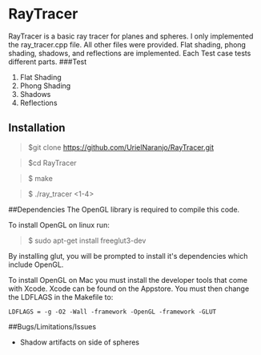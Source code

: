 # RayTracer
RayTracer is a basic ray tracer for planes and spheres.
I only implemented the ray_tracer.cpp file. All other files were provided. 
Flat shading, phong shading, shadows, and reflections are implemented.
Each Test case tests different parts. 
###Test
 1. Flat Shading
 2. Phong Shading 
 3. Shadows
 4. Reflections

## Installation 

>$git clone https://github.com/UrielNaranjo/RayTracer.git

>$cd RayTracer

>$ make

>$ ./ray_tracer <1-4>

##Dependencies
The OpenGL library is required to compile this code. 

To install OpenGL on linux run: 
>$ sudo apt-get install freeglut3-dev

By installing glut, you will be prompted to install it's dependencies which include OpenGL.

To install OpenGL on Mac you must install the developer tools that come with Xcode. Xcode can be found on the Appstore.
You must then change the LDFLAGS in the Makefile to: 
```
LDFLAGS = -g -O2 -Wall -framework -OpenGL -framework -GLUT   
```
##Bugs/Limitations/Issues
* Shadow artifacts on side of spheres
